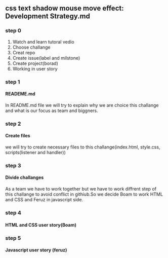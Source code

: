 ## css text shadow mouse move effect: Development Strategy.md


### step 0
1. Watch and learn tutoral vedio
2. Choose challange
3. Creat repo
4. Create issue(label and milstone)
5. Create project(borad)
6. Working in user story

### step 1
#### READEME.md 
In README.md file we will try to explain why we are choice this challange and what is our focus as team
and biggners.


### step 2
#### Create files
we will try to create necessary files to this challange(index.html, style.css, scripts(listener and handler))

### step 3
#### Divide challanges
As a team we have to work together but we have to work diffrent step of
this challange to avoid conflict in githiub.So we decide Boam to work HTML and CSS and Feruz in javascript 
side.

### step 4
#### HTML and CSS user story(Boam)


### step 5 
#### Javascript user story (feruz)

 

